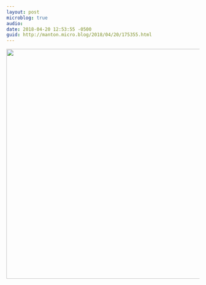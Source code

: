 ```yaml
---
layout: post
microblog: true
audio: 
date: 2018-04-20 12:53:55 -0500
guid: http://manton.micro.blog/2018/04/20/175355.html
---
```



<img src="http://manton.micro.blog/uploads/2018/545b0985b3.jpg" width="600" height="600" />
